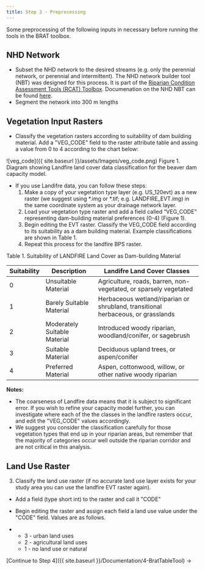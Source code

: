 ```yaml
---
title: Step 3 - Preprocessing
---
```


Some preprocessing of the following inputs in necessary before running the tools in the BRAT toolbox.

## NHD Network

- Subset the NHD network to the desired streams (e.g. only the perennial network, or perennial and intermittent).  The NHD network builder tool (NBT) was designed for this process.  It is part of the [Riparian Condition Assessment Tools (RCAT) Toolbox](https://github.com/Riverscapes/RCAT).  Documenation on the NHD NBT can be found [here](https://bitbucket.org/jtgilbert/riparian-condition-assessment-tools/wiki/Tool_Documentation/Version_1.0/NHD_Network_Builder).
- Segment the network into 300 m lengths

## Vegetation Input Rasters

- Classify the vegetation rasters according to suitability of dam building material.  Add a "VEG_CODE" field to the raster attribute table and assing a value from 0 to 4 according to the chart below:

![veg_code]({{ site.baseurl }}/assets/Images/veg_code.png)
Figure 1. Diagram showing Landfire land cover data classification for the beaver dam capacity model.

- If you use Landifre data, you can follow these steps:
	1. Make a copy of your vegetation type layer (e.g.  US_120evt) as a new raster (we suggest using *.img or *.tif; e.g. LANDFIRE_EVT.img) in the same coordinate system as your drainage network layer.
	2. Load your vegetation type raster and add a field called “VEG_CODE” representing dam-building material preferences (0-4) (Figure 1).  
	3. Begin editing the EVT raster.  Classify the VEG_CODE field according to its suitability as a dam building material.  Example classifications are shown in Table 1.  
	4. Repeat this process for the landfire BPS raster.

Table 1. Suitability of LANDFIRE Land Cover as Dam-building Material 

 |Suitability|Description|Landifre Land Cover Classes|
 |-----------|-----------|---------------------------|
 |0	 |Unsuitable Material|	Agriculture, roads, barren, non-vegetated, or sparsely vegetated|
 |1	 |Barely Suitable Material|	Herbaceous wetland/riparian or shrubland, transitional herbaceous, or grasslands|
 |2	 |Moderately Suitable Material|	Introduced woody riparian, woodland/conifer, or sagebrush|
 |3	 |Suitable Material| 	Deciduous upland trees, or aspen/conifer|
 |4	 |Preferred Material|	Aspen, cottonwood, willow, or other native woody riparian|

**Notes:** 
- The coarseness of Landfire data means that it is subject to significant error.  If you wish to refine your capacity model further, you can investigate where each of the the classes in the landfire rasters occur, and edit the "VEG_CODE" values accordingly.
- We suggest you consider the classification carefully for those vegetation types that end up in your riparian areas, but remember that the majority of categories occur well outside the riparian corridor and are not critical in this analysis.

## Land Use Raster
3. Classify the land use raster (if no accurate land use layer exists for your study area you can use the landfire EVT raster again).  

- Add a field (type short int) to the raster and call it "CODE"

- Begin editing the raster and assign each field a land use value under the "CODE" field.  Values are as follows.

- - 3 - urban land uses
  - 2 - agricultural land uses
  - 1 - no land use or natural 

[Continue to Step 4]({{ site.baseurl }}/Documentation/4-BratTableTool) ->